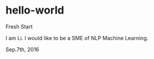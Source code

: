 # hello-world
Fresh Start

I am Li.  I would like to be a SME of NLP Machine Learning.

Sep.7th, 2016
